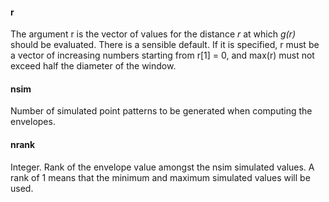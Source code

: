 #### r 

The argument r is the vector of values for the distance *r* at which *g(r)* should be evaluated. There is a sensible default. If it is specified, r must be a vector of increasing numbers starting from r[1] = 0, and max(r) must not exceed half the diameter of the window.

#### nsim

Number of simulated point patterns to be generated when computing the envelopes.

#### nrank

Integer. Rank of the envelope value amongst the nsim simulated values. A rank of 1 means that the minimum and maximum simulated values will be used.
